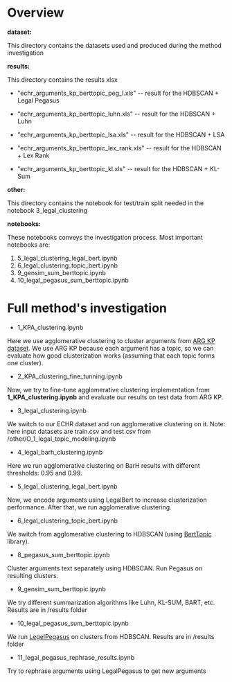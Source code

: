 # Overview

**dataset:**

This directory contains the datasets used and produced during the method investigation 

**results:** 

This directory contains the results xlsx 

* "echr_arguments_kp_berttopic_peg_l.xls" -- result for the HDBSCAN + Legal Pegasus

* "echr_arguments_kp_berttopic_luhn.xls" -- result for the HDBSCAN + Luhn

* "echr_arguments_kp_berttopic_lsa.xls" -- result for the HDBSCAN + LSA 

* "echr_arguments_kp_berttopic_lex_rank.xls" -- result for the HDBSCAN + Lex Rank

* "echr_arguments_kp_berttopic_kl.xls" -- result for the HDBSCAN + KL-Sum

**other:**

This directory contains the notebook for test/train split needed in the notebook 3_legal_clustering

**notebooks:**

These notebooks conveys the investigation process. Most important notebooks are:
1. 5_legal_clustering_legal_bert.ipynb
2. 6_legal_clustering_topic_bert.ipynb
3. 9_gensim_sum_berttopic.ipynb
4. 10_legal_pegasus_sum_berttopic.ipynb

# Full method's investigation

* 1_KPA_clustering.ipynb


Here we use agglomerative clustering to cluster arguments from [ARG KP dataset](https://github.com/IBM/KPA_2021_shared_task/tree/main/kpm_data). We use ARG KP because each argument has a topic, so we can evaluate how good clusterization works (assuming that each topic forms one cluster). 


* 2_KPA_clustering_fine_tunning.ipynb


Now, we try to fine-tune agglomerative clustering implementation from **1_KPA_clustering.ipynb** and evaluate our results on test data from ARG KP.


* 3_legal_clustering.ipynb


We switch to our ECHR dataset and run agglomerative clustering on it. Note: here input datasets are train.csv and test.csv from /other/O_1_legal_topic_modeling.ipynb


* 4_legal_barh_clustering.ipynb


Here we run agglomerative clustering on BarH results with different thresholds: 0.95 and 0.99.


* 5_legal_clustering_legal_bert.ipynb


Now, we encode arguments using LegalBert to increase clusterization performance. After that, we run agglomerative clustering.


* 6_legal_clustering_topic_bert.ipynb


We switch from agglomerative clustering to HDBSCAN (using [BertTopic](https://github.com/MaartenGr/BERTopic) library).


* 8_pegasus_sum_berttopic.ipynb


Cluster arguments text separately using HDBSCAN. Run Pegasus on resulting clusters.


* 9_gensim_sum_berttopic.ipynb


We try different summarization algorithms like Luhn, KL-SUM, BART, etc. Results are in /results folder


* 10_legal_pegasus_sum_berttopic.ipynb


We run [LegelPegasus](https://huggingface.co/nsi319/legal-pegasus) on clusters from HDBSCAN. Results are in /results folder


* 11_legal_pegasus_rephrase_results.ipynb


Try to rephrase arguments using LegalPegasus to get new arguments
